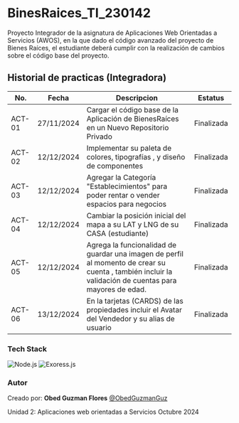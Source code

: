 # BinesRaices_TI_230142
Proyecto Integrador de la asignatura de Aplicaciones Web Orientadas a Servicios (AWOS), en la que dado el código avanzado del proyecto de Bienes Raíces, el estudiante deberá cumplir con la realización de cambios sobre el código base del proyecto. 

## Historial de practicas (Integradora)


|No.|Fecha|Descripcion|Estatus|
|---|-----|-----|----|
|ACT-01|27/11/2024|Cargar el código base de la Aplicación de BienesRaíces en un Nuevo Repositorio Privado| Finalizada|
|ACT-02|12/12/2024|Implementar su paleta de colores, tipografías , y diseño de componentes| Finalizada|
|ACT-03|12/12/2024|Agregar la Categoría "Establecimientos" para poder rentar o vender espacios para negocios| Finalizada|
|ACT-04|12/12/2024|Cambiar la posición inicial del mapa a su LAT y LNG de su CASA (estudiante)| Finalizada|
|ACT-05|12/12/2024|Agrega la funcionalidad de guardar una imagen de perfil al momento de crear su cuenta , también incluir la validación de cuentas para mayores de edad. | Finalizada|
|ACT-06|13/12/2024|En la tarjetas (CARDS) de las propiedades incluir el Avatar del Vendedor y su alias de usuario  | Finalizada|



### Tech Stack

![Node.js](https://img.shields.io/badge/Node.js-43853D?style=for-the-badge&logo=node.js&logoColor=white)
![Exoress.js](https://img.shields.io/badge/Express.js-404D59?style=for-the-badge)


### Autor 
Creado por: **Obed Guzman Flores**   [@ObedGuzmanGuz](https://github.com/ObedGuzmanGuz)
</br>

Unidad 2:
Aplicaciones web orientadas a Servicios
Octubre 2024